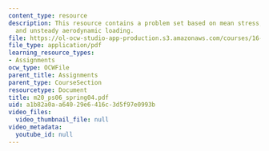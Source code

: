 ```yaml
---
content_type: resource
description: This resource contains a problem set based on mean stress, cyclic stress,
  and unsteady aerodynamic loading.
file: https://ol-ocw-studio-app-production.s3.amazonaws.com/courses/16-01-unified-engineering-i-ii-iii-iv-fall-2005-spring-2006/a1b82a0aa64029e6416c3d5f97e0993b_m20_ps06_spring04.pdf
file_type: application/pdf
learning_resource_types:
- Assignments
ocw_type: OCWFile
parent_title: Assignments
parent_type: CourseSection
resourcetype: Document
title: m20_ps06_spring04.pdf
uid: a1b82a0a-a640-29e6-416c-3d5f97e0993b
video_files:
  video_thumbnail_file: null
video_metadata:
  youtube_id: null
---
```

